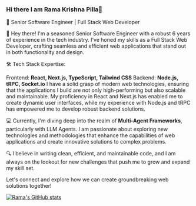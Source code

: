 ### Hi there I am Rama Krishna Pilla👋

🚀 Senior Software Engineer | Full Stack Web Developer 

👋 Hey there! I'm a seasoned Senior Software Engineer with a robust 6 years of experience in the tech industry. I've honed my skills as a Full Stack Web Developer, crafting seamless and efficient web applications that stand out in both functionality and design.

🛠️ Tech Stack Expertise:

Frontend: **React, Next.js, TypeScript, Tailwind CSS**
Backend: **Node.js, tRPC, Socket.io**
I have a solid grasp of modern web technologies, ensuring that the applications I build are not only high-performing but also scalable and maintainable. My proficiency in React and Next.js has enabled me to create dynamic user interfaces, while my experience with Node.js and tRPC has empowered me to develop robust backend solutions.

💻 Currently, I'm diving deep into the realm of **Multi-Agent Frameworks**, particularly with LLM Agents. I am passionate about exploring new technologies and methodologies that enhance the capabilities of web applications and create innovative solutions to complex problems.

🔍 I believe in writing clean, efficient, and maintainable code, and I am always on the lookout for new challenges that push me to grow and expand my skill set.

Let's connect and explore how we can create groundbreaking web solutions together!

[![Rama's GitHub stats](https://github-readme-stats.vercel.app/api?username=Arrekhey)](https://github.com/Arrekhey/github-readme-stats)


<!--
**Arrekhey/Arrekhey** is a ✨ _special_ ✨ repository because its `README.md` (this file) appears on your GitHub profile.

Here are some ideas to get you started:

- 🔭 I’m currently working on ...
- 🌱 I’m currently learning ...
- 👯 I’m looking to collaborate on ...
- 🤔 I’m looking for help with ...
- 💬 Ask me about ...
- 📫 How to reach me: ...
- 😄 Pronouns: ...
- ⚡ Fun fact: ...
-->

